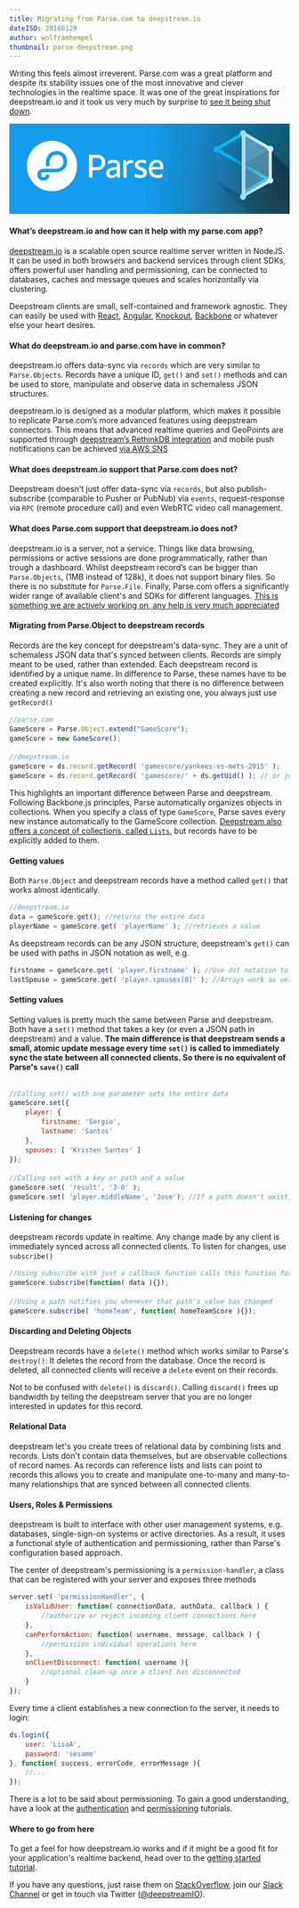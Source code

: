 ```yaml
---
title: Migrating from Parse.com to deepstream.io
dateISO: 20160129
author: wolframhempel
thumbnail: parse-deepstream.png
---
```


Writing this feels almost irreverent. Parse.com was a great platform and despite its stability issues one of the most innovative and clever technologies in the realtime space. It was one of the great inspirations for deepstream.io and it took us very much by surprise to [see it being shut down](//blog.parse.com/announcements/moving-on/).

![parse.com and deepstream.io](parse-deepstream.png)

#### What’s deepstream.io and how can it help with my parse.com app?
[deepstream.io](//deepstream.io/) is a scalable open source realtime server written in NodeJS. It can be used in both browsers and backend services through client SDKs, offers powerful user handling and permissioning, can be connected to databases, caches and message queues and scales horizontally via clustering.

Deepstream clients are small, self-contained and framework agnostic. They can easily be used with [React](/tutorials/integrations/frontend-react/), [Angular](/tutorials/integrations/frontend-angular/), [Knockout](/tutorials/integrations/frontend-knockout/), [Backbone](//backbonejs.org/) or whatever else your heart desires.

#### What do deepstream.io and parse.com have in common?
deepstream.io offers data-sync via `records` which are very similar to `Parse.Objects`. Records have a unique ID, `get()` and `set()` methods and can be used to store, manipulate and observe data in schemaless JSON structures.

deepstream.io is designed as a modular platform, which makes it possible to replicate Parse.com’s more advanced features using deepstream connectors. This means that advanced realtime queries and GeoPoints are supported through [deepstream’s RethinkDB integration](/tutorials/integrations/db-rethinkdb/) and mobile push notifications can be achieved [via AWS SNS](../publishing-aws-sns-messages-to-browsers-tutorial/)

#### What does deepstream.io support that Parse.com does not?
Deepstream doesn't just offer data-sync via `records`, but also publish-subscribe (comparable to Pusher or PubNub) via `events`, request-response via `RPC` (remote procedure call) and even WebRTC video call management.

#### What does Parse.com support that deepstream.io does not?
deepstream.io is a server, not a service. Things like data browsing, permissions or active sessions are done programmatically, rather than trough a dashboard.
Whilst deepstream record’s can be bigger than `Parse.Objects`, (1MB instead of 128k), it does not support binary files. So there is no substitute for `Parse.File`.
Finally, Parse.com offers a significantly wider range of available client's and SDKs for different languages. [This is something we are actively working on, any help is very much appreciated](//github.com/deepstreamIO/deepstream.io/issues?q=is%3Aissue+is%3Aopen+label%3Anew-client)

#### Migrating from Parse.Object to deepstream records
Records are the key concept for deepstream's data-sync. They are a unit of schemaless JSON data that's synced between clients.
Records are simply meant to be used, rather than extended. Each deepstream record is identified by a unique name. In difference to Parse, these names have to be created explicitly. It's also worth noting that there is no difference between creating a new record and retrieving an existing one, you always just use `getRecord()`

```javascript
//parse.com
GameScore = Parse.Object.extend("GameScore");
gameScore = new GameScore();

//deepstream.io
gameScore = ds.record.getRecord( 'gamescore/yankees-vs-mets-2015' );
gameScore = ds.record.getRecord( 'gamescore/' + ds.getUid() ); // or just generate a Unique ID
```

This highlights an important difference between Parse and deepstream. Following Backbone.js principles, Parse automatically organizes objects in collections. When you specify a class of type `GameScore`, Parse saves every new instance automatically to the GameScore collection.
[Deepstream also offers a concept of collections, called `Lists`](/tutorials/core/datasync-lists/), but records have to be explicitly added to them.

#### Getting values
Both `Parse.Object` and deepstream records have a method called `get()` that works almost identically.
```javascript
//deepstream.io
data = gameScore.get(); //returns the entire data
playerName = gameScore.get( 'playerName' ); //retrieves a value
```

As deepstream records can be any JSON structure, deepstream's `get()` can be used with paths in JSON notation as well, e.g.

```javascript
firstname = gameScore.get( 'player.firstname' ); //Use dot notation to traverse objects
lastSpouse = gameScore.get( 'player.spouses[0]' ); //Arrays work as well
```

#### Setting values
Setting values is pretty much the same between Parse and deepstream. Both have a `set()` method that takes a key (or even a JSON path in deepstream) and a value. **The main difference is that deepstream sends a small, atomic update message every time `set()` is called to immediately sync the state between all connected clients. So there is no equivalent of Parse's `save()` call**

```javascript

//Calling set() with one parameter sets the entire data
gameScore.set({
    player: {
        firstname: 'Sergio',
        lastname: 'Santos'
    },
    spouses: [ 'Kristen Santos' ]
});

//Calling set with a key or path and a value
gameScore.set( 'result', '3-0' );
gameScore.set( 'player.middleName', 'Jose'); //If a path doesn't exist, it willb e created
```

#### Listening for changes
deepstream records update in realtime. Any change made by any client is immediately synced across all connected clients. To listen for changes, use `subscribe()`

```javascript
//Using subscribe with just a callback function calls this function for any change
gameScore.subscribe(function( data ){});

//Using a path notifies you whenever that path's value has changed
gameScore.subscribe( 'homeTeam', function( homeTeamScore ){});
```

#### Discarding and Deleting Objects
Deepstream records have a `delete()` method which works similar to Parse's `destroy()`: It deletes the record from the database. Once the record is deleted, all connected clients will receive a `delete` event on their records.

Not to be confused with `delete()` is `discard()`. Calling `discard()` frees up bandwidth by telling the deepstream server that you are no longer interested in updates for this record.

#### Relational Data
deepstream let's you create trees of relational data by combining lists and records. Lists don't contain data themselves, but are observable collections of record names. As records can reference lists and lists can point to records this allows you to create and manipulate one-to-many and many-to-many relationships that are synced between all connected clients.

#### Users, Roles & Permissions
deepstream is built to interface with other user management systems, e.g. databases, single-sign-on systems or active directories. As a result, it uses a functional style of authentication and permissioning, rather than Parse's configuration based approach.

The center of deepstream's permissioning is a `permission-handler`, a class that can be registered with your server and exposes three methods

```javascript
server.set( 'permissionHandler', {
    isValidUser: function( connectionData, authData, callback ) {
        //authorize or reject incoming client connections here
    },
    canPerformAction: function( username, message, callback ) {
        //permission individual operations here
    },
    onClientDisconnect: function( username ){
        //optional clean-up once a client has disconnected
    }
});
```

Every time a client establishes a new connection to the server, it needs to login:

```javascript
ds.login({
    user: 'LisaA',
    password: 'sesame'
}, function( success, errorCode, errorMessage ){
    //...
});
```

There is a lot to be said about permissioning. To gain a good understanding, have a look at the [authentication](/tutorials/core/security-overview/#authentication) and [permissioning](/tutorials/core/permission-conf-simple/) tutorials.

#### Where to go from here
To get a feel for how deepstream.io works and if it might be a good fit for your application's realtime backend, head over to the [getting started tutorial](/tutorials/core/getting-started/).

If you have any questions, just raise them on [StackOverflow](//stackoverflow.com/questions/tagged/deepstream.io), join our [Slack Channel](//deepstream-slack.herokuapp.com/) or get in touch via Twitter ([@deepstreamIO](//twitter.com/deepstreamIO)).